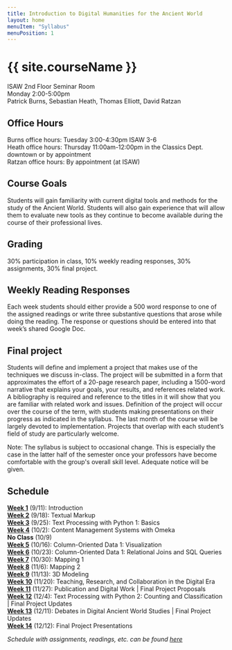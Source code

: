 ```yaml
---
title: Introduction to Digital Humanities for the Ancient World
layout: home
menuItem: "Syllabus"
menuPosition: 1
---
```

<h1>{{ site.courseName }}</h1>

<!--- GET FROM FLIER --->
<!--- <img src="{{ site.baseurl }}/style/header.jpg" width="100%"> --->

ISAW 2nd Floor Seminar Room  
Monday 2:00-5:00pm  
Patrick Burns, Sebastian Heath, Thomas Elliott, David Ratzan  

## Office Hours
Burns office hours: Tuesday 3:00-4:30pm ISAW 3-6  
Heath office hours: Thursday 11:00am-12:00pm in the Classics Dept. downtown or by appointment  
Ratzan office hours: By appointment (at ISAW)  

## Course Goals
Students will gain familiarity with current digital tools and methods for the study of the Ancient World. Students will also gain experience that will allow them to evaluate new tools as they continue to become available during the course of their professional lives.

## Grading
30% participation in class, 10% weekly reading responses, 30% assignments, 30% final project.

## Weekly Reading Responses
Each week students should either provide a 500 word response to one of the assigned readings or write three substantive questions that arose while doing the reading. The response or questions should be entered into that week’s shared Google Doc.

## Final project
Students will define and implement a project that makes use of the techniques we discuss in-class. The project will be submitted in a form that approximates the effort of a 20-page research paper, including a 1500-word narrative that explains your goals, your results, and references related work. A bibliography is required and reference to the titles in it will show that you are familiar with related work and issues. Definition of the project will occur over the course of the term, with students making presentations on their progress as indicated in the syllabus. The last month of the course will be largely devoted to implementation. Projects that overlap with each student’s field of study are particularly welcome.  

Note: The syllabus is subject to occasional change. This is especially the case in the latter half of the semester once your professors have become comfortable with the group's overall skill level. Adequate notice will be given.


## Schedule
[**Week 1**](syllabus/1-introduction.html) (9/11): Introduction  
[**Week 2**](syllabus/2-textual-markup.html) (9/18): Textual Markup  
[**Week 3**](syllabus/3-text-processing-1.html) (9/25): Text Processing with Python 1: Basics  
[**Week 4**](syllabus/4-content-management.html) (10/2): Content Management Systems with Omeka  
**No Class** (10/9)  
[**Week 5**](syllabus/5-column-oriented-data-1.html) (10/16): Column-Oriented Data 1: Visualization  
[**Week 6**](syllabus/6-column-oriented-data-2.html) (10/23): Column-Oriented Data 1: Relational Joins and SQL Queries  
[**Week 7**](syllabus/7-mapping-1.html) (10/30): Mapping 1  
[**Week 8**](syllabus/8-mapping-2.html) (11/6): Mapping 2  
[**Week 9**](syllabus/9-3d-modeling.html) (11/13): 3D Modeling  
[**Week 10**](syllabus/10-teaching-research-collaboration.html) (11/20): Teaching, Research, and Collaboration in the Digital Era  
[**Week 11**](syllabus/11-publication-digital-work.html) (11/27): Publication and Digital Work | Final Project Proposals  
[**Week 12**](syllabus/12-text-processing-2.html) (12/4): Text Processing with Python 2: Counting and Classification | Final Project Updates  
[**Week 13**](syllabus/13-final-presentations.html) (12/11): Debates in Digital Ancient World Studies | Final Project Updates  
[**Week 14**](syllabus/14-debates.html) (12/12): Final Project Presentations  

*Schedule with assignments, readings, etc. can be found [here](schedule.html)*
